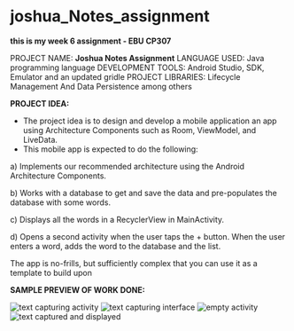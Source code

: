 # joshua_Notes_assignment
**this is my week 6 assignment - EBU CP307**

PROJECT NAME: **Joshua Notes Assignment**
LANGUAGE USED: Java programming language
DEVELOPMENT TOOLS: Android Studio, SDK, Emulator and an updated gridle
PROJECT LIBRARIES: Lifecycle Management And Data Persistence among others

**PROJECT IDEA:**
-	The project idea is to design and develop a mobile application an app using Architecture Components such as Room, ViewModel, and LiveData.
-	This mobile app is expected to do the following:

a)	Implements our recommended architecture using the Android Architecture Components.

b)	Works with a database to get and save the data and pre-populates the database with some words.

c)	Displays all the words in a RecyclerView in MainActivity.

d)	Opens a second activity when the user taps the + button. When the user enters a word, adds the word to the database and the list.

The app is no-frills, but sufficiently complex that you can use it as a template to build upon

**SAMPLE PREVIEW OF WORK DONE:** 

![text capturing activity](https://user-images.githubusercontent.com/100761946/206103002-359523a8-e836-4b51-97fa-77b252e89ca9.jpeg)
![text capturing interface](https://user-images.githubusercontent.com/100761946/206103007-f7d1af60-d111-4314-bc22-6afd3071fbd9.jpeg)
![empty activity](https://user-images.githubusercontent.com/100761946/206103010-c5b4c3de-bafd-4c83-a833-e9e527971280.jpeg)
![text captured and displayed](https://user-images.githubusercontent.com/100761946/206103014-ebdd8c4a-d50a-4b62-8ba9-2b4ac68d50f3.jpeg)
